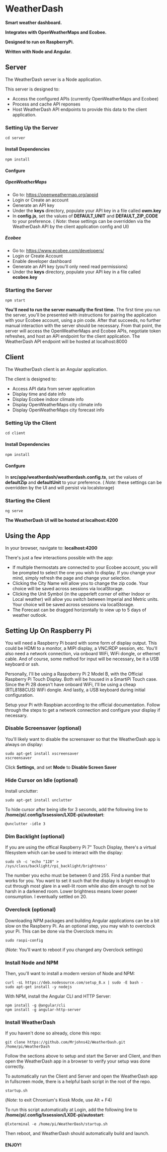 # WeatherDash

**Smart weather dashboard.**

**Integrates with OpenWeatherMaps and Ecobee.**

**Designed to run on RaspberryPi.**

**Written with Node and Angular.**
 
 
## Server
The WeatherDash server is a Node application.

This server is designed to:

- Access the configured APIs (currently OpenWeatherMaps and Ecobee)
- Process and cache API reponses
- Host WeatherDash API endpoints to provide this data to the client application.
### Setting Up the Server
	cd server
#### Install Dependencies
	npm install
#### Confgure
##### OpenWeatherMaps
- Go to: https://openweathermap.org/appid
- Login or Create an account
- Generate an API key
- Under the **keys** directory, populate your API key in a file called **owm.key**
- In **config.js**, set the values of **DEFAULT_UNIT** and **DEFAULT_ZIP_CODE** to your preference. 
( *Note*: these settings can be overridden via the WeatherDash API by the client application config and UI)
##### Ecobee
- Go to: https://www.ecobee.com/developers/
- Login or Create Account
- Enable developer dashboard
- Generate an API key (you'll only need read permissions)
- Under the **keys** directory, populate your API key in a file called **ecobee.key**
### Starting the Server
	npm start
**You'll need to run the server manually the first time.**
The first time you run the server, you'll be presented with instructions for pairing the application with your Ecobee account, using a pin code.
After that succeeds, no further manual interaction with the server should be necessary.
From that point, the server will access the OpenWeatherMaps and Ecobee APIs, negotiate token refreshes, and host an API endpoint for the client application.
The WeatherDash API endpoint will be hosted at localhost:8000

## Client
The WeatherDash client is an Angular application.

The client is designed to:

- Access API data from server application
- Display time and date info
- Display Ecobee indoor climate info
- Display OpenWeatherMaps city climate info
- Display OpenWeatherMaps city forecast info
### Setting Up the Client
	cd client
#### Install Dependencies
	npm install
#### Confgure
 In **src/app/weatherdash/weatherdash.config.ts**, set the values of **defaultZip** and **defaultUnit** to your preference. 
 ( *Note*: these settings can be overridden by the UI and will persist via localstorage)
### Starting the Client
	ng serve
**The WeatherDash UI will be hosted at localhost:4200**


## Using the App
In your browser, navigate to: **localhost:4200**

There's just a few interactions possible with the app:

- If multiple thermostats are connected to your Ecobee account, you will be prompted to select the one you wish to display.  If you change your mind, simply refresh the page and change your selection.
- Clicking the City Name will allow you to change the zip code.  Your choice will be saved across sessions via localStorage.
- Clicking the Unit Symbol (in the upperleft corner of either Indoor or Local weather) will allow you switch between Imperial and Metric units.  Your choice will be saved across sessions via localStorage.
- The Forecast can be dragged horizontally to view up to 5 days of weather outlook.


## Setting Up On Raspberry Pi
You will need a Raspberry Pi board with some form of display output.  This could be HDMI to a monitor, a MIPI display, a VNC/RDP session, etc.  You'll also need a network connection, via onboard WiFi, WiFi dongle, or ethernet cable.  And of course, some method for input will be necessary, be it a USB keyboard or ssh.

Personally, I'll be using a Raspoberry Pi 2 Model B, with the Official Raspberry Pi Touch Display.  Both will be housed in a SmartiPi Touch case.  Since the Pi 2B doesn't have onboard WiFi, I'll be using a cheap (RTL8188CUS) WiFi dongle.  And lastly, a USB keyboard during initial configuration.

Setup your Pi with Raspbian according to the official documentation.  Follow through the steps to get a network connection and configure your display if necessary.

### Disable Screensaver (optional)
You'll likely want to disable the screensaver so that the WeatherDash app is always on display:
	
	sudo apt-get install xscreensaver
	xscreensaver

Click **Settings**, and set **Mode** to **Disable Screen Saver**

### Hide Cursor on Idle (optional)
Install unclutter:

	sudo apt-get install unclutter

To hide cursor after being idle for 3 seconds, add the following line to **/home/pi/.config/lxsession/LXDE-pi/autostart**:

	@unclutter -idle 3

### Dim Backlight (optional)
If you are using the offical Raspberry Pi 7" Touch Display, there's a virtual filesystem which can be used to interact with the display:

	sudo sh -c 'echo "128" > /sys/class/backlight/rpi_backlight/brightness'
	
The number you echo must be between 0 and 255.  Find a number that works for you.  You want to set it such that the display is bright enough to cut through most glare in a well-lit room while also dim enough to not be harsh in a darkened room.  Lower brightness means lower power consumption. I eventually settled on 20.

### Overclock (optional)
Downloading NPM packages and building Angular applications can be a bit slow on the Raspberry Pi.  As an optional step, you may wish to overclock your Pi.  This can be done via the Overclock menu in:

	sudo raspi-config
	
(*Note*: You'll want to reboot if you changed any Overclock settings)
	
### Install Node and NPM
Then, you'll want to install a modern version of Node and NPM:

	curl -sL https://deb.nodesource.com/setup_8.x | sudo -E bash -
	sudo apt-get install -y nodejs
	

With NPM, install the Angular CLI and HTTP Server:

	npm install -g @angular/cli
	npm install -g angular-http-server
	
### Install WeatherDash
If you haven't done so already, clone this repo:

	git clone https://github.com/Mrjohns42/WeatherDash.git /home/pi/WeatherDash
	
Follow the sections above to setup and start the Server and Client, and then open the WeatherDash app in a browser to verify your setup was done correctly. 

To automatically run the Client and Server and open the WeatherDash app in fullscreen mode, there is a helpful bash script in the root of the repo.

	startup.sh
	
(*Note*: to exit Chromium's Kiosk Mode, use Alt + F4)
	
To run this script automatically at Login, add the following line to **/home/pi/.config/lxsession/LXDE-pi/autostart**:
	
	@lxterminal -e /home/pi/WeatherDash/startup.sh
	
Then reboot, and WeatherDash should automatically build and launch.
	
#### ENJOY!
	

	
	
	
	
